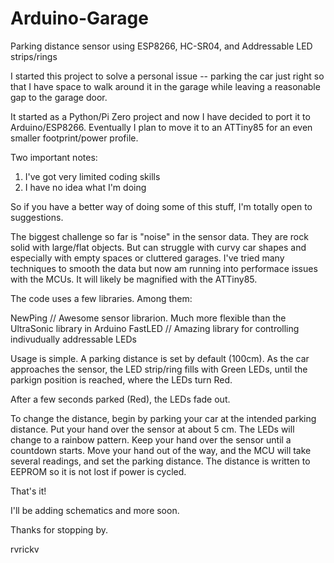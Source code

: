 # Arduino-Garage
Parking distance sensor using ESP8266, HC-SR04, and Addressable LED strips/rings 

I started this project to solve a personal issue -- parking the car just right so that I have space to walk around it in the garage while leaving a reasonable gap to the garage door. 

It started as a Python/Pi Zero project and now I have decided to port it to Arduino/ESP8266. Eventually I plan to move it to an ATTiny85 for an even smaller footprint/power profile. 

Two important notes:
1) I've got very limited coding skills
2) I have no idea what I'm doing

So if you have a better way of doing some of this stuff, I'm totally open to suggestions.

The biggest challenge so far is "noise" in the sensor data. They are rock solid with large/flat objects. But can struggle with curvy car shapes and especially with empty spaces or cluttered garages. I've tried many techniques to smooth the data but now am running into performace issues with the MCUs. It will likely be magnified with the ATTiny85.

The code uses a few libraries. Among them:

NewPing   // Awesome sensor librarion. Much more flexible than the UltraSonic library in Arduino
FastLED   // Amazing library for controlling indivudually addressable LEDs

Usage is simple. A parking distance is set by default (100cm). As the car approaches the sensor, the LED strip/ring fills with Green LEDs, until the parkign position is reached, where the LEDs turn Red. 

After a few seconds parked (Red), the LEDs fade out. 

To change the distance, begin by parking your car at the intended parking distance. Put your hand over the sensor at about 5 cm. The LEDs will change to a rainbow pattern. Keep your hand over the sensor until a countdown starts. Move your hand out of the way, and the MCU will take several readings, and set the parking distance. The distance is written to EEPROM so it is not lost if power is cycled. 

That's it! 

I'll be adding schematics and more soon. 

Thanks for stopping by. 

rvrickv

